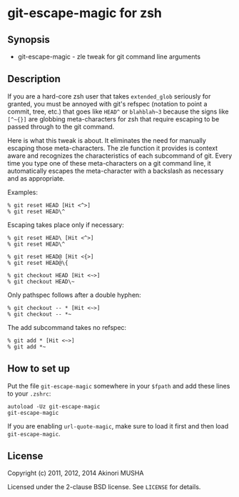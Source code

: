 git-escape-magic for zsh
========================

Synopsis
--------

- git-escape-magic - zle tweak for git command line arguments

Description
-----------

If you are a hard-core zsh user that takes `extended_glob` seriously for granted, you must be annoyed with git's refspec (notation to point a commit, tree, etc.) that goes like `HEAD^` or `blahblah~3` because the signs like `[^~{}]` are globbing meta-characters for zsh that require escaping to be passed through to the git command.

Here is what this tweak is about.  It eliminates the need for manually escaping those meta-characters.  The zle function it provides is context aware and recognizes the characteristics of each subcommand of git.  Every time you type one of these meta-characters on a git command line, it automatically escapes the meta-character with a backslash as necessary and as appropriate.

Examples:

```shell
% git reset HEAD [Hit <^>]
% git reset HEAD\^
```

Escaping takes place only if necessary:

```shell
% git reset HEAD\ [Hit <^>]
% git reset HEAD\^
```

```shell
% git reset HEAD@ [Hit <{>]
% git reset HEAD@\{
```

```shell
% git checkout HEAD [Hit <~>]
% git checkout HEAD\~
```

Only pathspec follows after a double hyphen:

```shell
% git checkout -- * [Hit <~>]
% git checkout -- *~
```

The add subcommand takes no refspec:

```shell
% git add * [Hit <~>]
% git add *~
```

How to set up
-------------

Put the file `git-escape-magic` somewhere in your `$fpath` and add these lines to your `.zshrc`:

```shell
autoload -Uz git-escape-magic
git-escape-magic
```

If you are enabling `url-quote-magic`, make sure to load it first and then load `git-escape-magic`.

License
-------

Copyright (c) 2011, 2012, 2014 Akinori MUSHA

Licensed under the 2-clause BSD license. See `LICENSE` for details.
